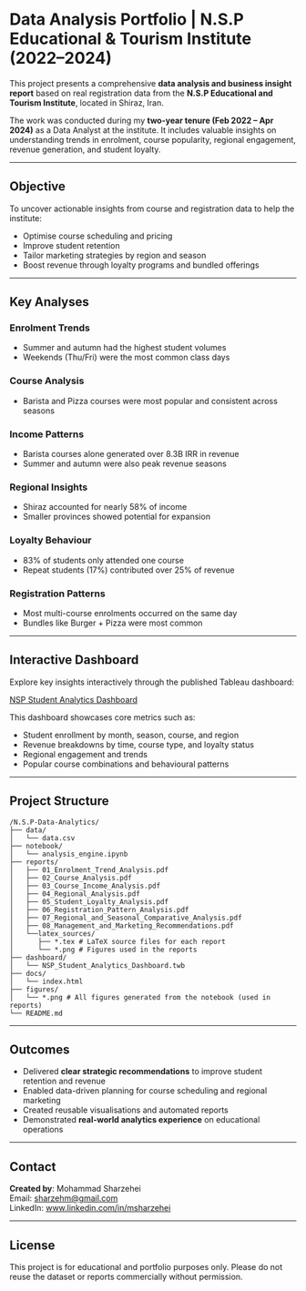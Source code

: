 # Data Analysis Portfolio | N.S.P Educational & Tourism Institute (2022–2024)

This project presents a comprehensive **data analysis and business insight report** based on real registration data from the **N.S.P Educational and Tourism Institute**, located in Shiraz, Iran.

The work was conducted during my **two-year tenure (Feb 2022 – Apr 2024)** as a Data Analyst at the institute. It includes valuable insights on understanding trends in enrolment, course popularity, regional engagement, revenue generation, and student loyalty.

---

## Objective

To uncover actionable insights from course and registration data to help the institute:
- Optimise course scheduling and pricing
- Improve student retention
- Tailor marketing strategies by region and season
- Boost revenue through loyalty programs and bundled offerings

---

## Key Analyses

### Enrolment Trends
- Summer and autumn had the highest student volumes
- Weekends (Thu/Fri) were the most common class days

### Course Analysis
- Barista and Pizza courses were most popular and consistent across seasons

### Income Patterns
- Barista courses alone generated over 8.3B IRR in revenue
- Summer and autumn were also peak revenue seasons

### Regional Insights
- Shiraz accounted for nearly 58% of income
- Smaller provinces showed potential for expansion

### Loyalty Behaviour
- 83% of students only attended one course
- Repeat students (17%) contributed over 25% of revenue

### Registration Patterns
- Most multi-course enrolments occurred on the same day
- Bundles like Burger + Pizza were most common

---

## Interactive Dashboard

Explore key insights interactively through the published Tableau dashboard:

[NSP Student Analytics Dashboard](https://moh-shz.github.io/N.S.P-Data-Analytics/)

This dashboard showcases core metrics such as:

- Student enrollment by month, season, course, and region
- Revenue breakdowns by time, course type, and loyalty status
- Regional engagement and trends
- Popular course combinations and behavioural patterns

---

## Project Structure

```
/N.S.P-Data-Analytics/
├── data/
│   └── data.csv
├── notebook/
│   └── analysis_engine.ipynb
├── reports/
│   ├── 01_Enrolment_Trend_Analysis.pdf
│   ├── 02_Course_Analysis.pdf
│   ├── 03_Course_Income_Analysis.pdf
│   ├── 04_Regional_Analysis.pdf
│   ├── 05_Student_Loyalty_Analysis.pdf
│   ├── 06_Registration_Pattern_Analysis.pdf
│   ├── 07_Regional_and_Seasonal_Comparative_Analysis.pdf
│   ├── 08_Management_and_Marketing_Recommendations.pdf
│   └──latex_sources/  
│ 	   ├── *.tex # LaTeX source files for each report
│      └── *.png # Figures used in the reports
├── dashboard/
│   └── NSP_Student_Analytics_Dashboard.twb
├── docs/
│   └── index.html
├── figures/
│   └── *.png # All figures generated from the notebook (used in reports)
└── README.md
```

---

## Outcomes

- Delivered **clear strategic recommendations** to improve student retention and revenue
- Enabled data-driven planning for course scheduling and regional marketing
- Created reusable visualisations and automated reports
- Demonstrated **real-world analytics experience** on educational operations

---

## Contact

**Created by**: Mohammad Sharzehei  
Email: sharzehm@gmail.com  
LinkedIn: www.linkedin.com/in/msharzehei

---

## License

This project is for educational and portfolio purposes only. Please do not reuse the dataset or reports commercially without permission.
